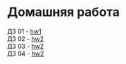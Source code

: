 # Домашняя работа

ДЗ 01 - [hw1](hw1\num1.java)<br />
ДЗ 02 - [hw2](hw2\num1.java)<br />
ДЗ 03 - [hw2](hw3\program.java)<br />
ДЗ 04 - [hw2](hw4\Program.java)<br />
